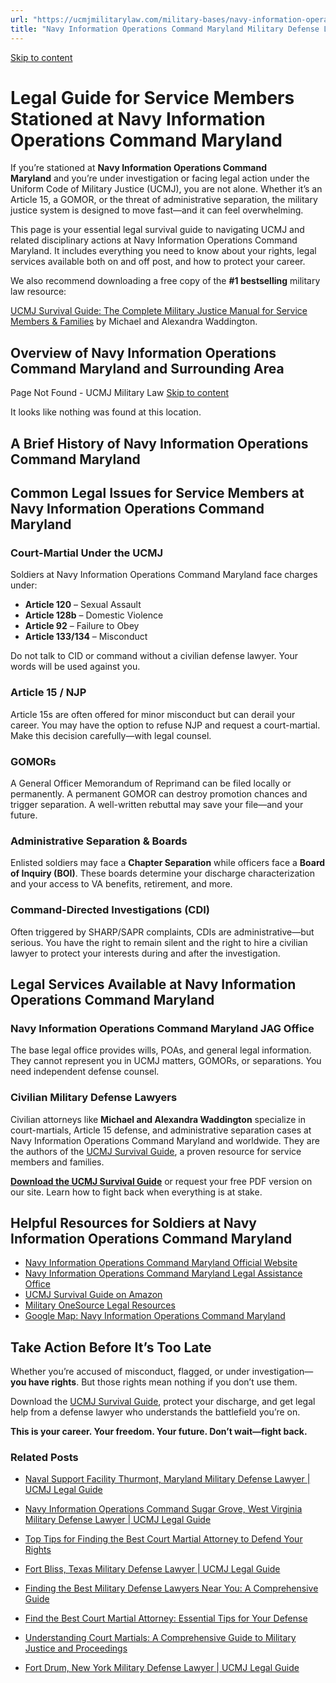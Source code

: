 ```yaml
---
url: "https://ucmjmilitarylaw.com/military-bases/navy-information-operations-command-maryland-military-defense-lawyer-ucmj-legal-guide/"
title: "Navy Information Operations Command Maryland Military Defense Lawyer | UCMJ Legal Guide"
---
```


[Skip to content](https://ucmjmilitarylaw.com/military-bases/navy-information-operations-command-maryland-military-defense-lawyer-ucmj-legal-guide/#content)

# Legal Guide for Service Members Stationed at Navy Information Operations Command Maryland

If you’re stationed at **Navy Information Operations Command Maryland** and you’re under investigation or facing legal action under the Uniform Code of Military Justice (UCMJ), you are not alone. Whether it’s an Article 15, a GOMOR, or the threat of administrative separation, the military justice system is designed to move fast—and it can feel overwhelming.

This page is your essential legal survival guide to navigating UCMJ and related disciplinary actions at Navy Information Operations Command Maryland. It includes everything you need to know about your rights, legal services available both on and off post, and how to protect your career.

We also recommend downloading a free copy of the **#1 bestselling** military law resource:

[UCMJ Survival Guide: The Complete Military Justice Manual for Service Members & Families](https://www.amazon.com/dp/B0FCDD3B2Z) by Michael and Alexandra Waddington.

## Overview of Navy Information Operations Command Maryland and Surrounding Area

Page Not Found - UCMJ Military Law [Skip to content](https://ucmjmilitarylaw.com/military-bases/navy-information-operations-command-maryland-military-defense-lawyer-ucmj-legal-guide/%7Blocation7#content)

It looks like nothing was found at this location.

## A Brief History of Navy Information Operations Command Maryland

## Common Legal Issues for Service Members at Navy Information Operations Command Maryland

### Court-Martial Under the UCMJ

Soldiers at Navy Information Operations Command Maryland face charges under:

- **Article 120** – Sexual Assault
- **Article 128b** – Domestic Violence
- **Article 92** – Failure to Obey
- **Article 133/134** – Misconduct

Do not talk to CID or command without a civilian defense lawyer. Your words will be used against you.

### Article 15 / NJP

Article 15s are often offered for minor misconduct but can derail your career. You may have the option to refuse NJP and request a court-martial. Make this decision carefully—with legal counsel.

### GOMORs

A General Officer Memorandum of Reprimand can be filed locally or permanently. A permanent GOMOR can destroy promotion chances and trigger separation. A well-written rebuttal may save your file—and your future.

### Administrative Separation & Boards

Enlisted soldiers may face a **Chapter Separation** while officers face a **Board of Inquiry (BOI)**. These boards determine your discharge characterization and your access to VA benefits, retirement, and more.

### Command-Directed Investigations (CDI)

Often triggered by SHARP/SAPR complaints, CDIs are administrative—but serious. You have the right to remain silent and the right to hire a civilian lawyer to protect your interests during and after the investigation.

## Legal Services Available at Navy Information Operations Command Maryland

### Navy Information Operations Command Maryland JAG Office

The base legal office provides wills, POAs, and general legal information. They cannot represent you in UCMJ matters, GOMORs, or separations. You need independent defense counsel.

### Civilian Military Defense Lawyers

Civilian attorneys like **Michael and Alexandra Waddington** specialize in court-martials, Article 15 defense, and administrative separation cases at Navy Information Operations Command Maryland and worldwide. They are the authors of the [UCMJ Survival Guide](https://www.amazon.com/dp/B0FCDD3B2Z), a proven resource for service members and families.

**[Download the UCMJ Survival Guide](https://www.amazon.com/dp/B0FCDD3B2Z)** or request your free PDF version on our site. Learn how to fight back when everything is at stake.

## Helpful Resources for Soldiers at Navy Information Operations Command Maryland

- [Navy Information Operations Command Maryland Official Website](https://ucmjmilitarylaw.com/military-bases/navy-information-operations-command-maryland-military-defense-lawyer-ucmj-legal-guide/%7Blocation12%7D)
- [Navy Information Operations Command Maryland Legal Assistance Office](https://ucmjmilitarylaw.com/military-bases/navy-information-operations-command-maryland-military-defense-lawyer-ucmj-legal-guide/%7Blocation13%7D)
- [UCMJ Survival Guide on Amazon](https://www.amazon.com/dp/B0FCDD3B2Z)
- [Military OneSource Legal Resources](https://www.militaryonesource.mil/legal/)
- [Google Map: Navy Information Operations Command Maryland](https://ucmjmilitarylaw.com/military-bases/navy-information-operations-command-maryland-military-defense-lawyer-ucmj-legal-guide/%7Blocation14%7D)

## Take Action Before It’s Too Late

Whether you’re accused of misconduct, flagged, or under investigation— **you have rights**. But those rights mean nothing if you don’t use them.

Download the [UCMJ Survival Guide](https://www.amazon.com/dp/B0FCDD3B2Z), protect your discharge, and get legal help from a defense lawyer who understands the battlefield you’re on.

**This is your career. Your freedom. Your future. Don’t wait—fight back.**

### Related Posts

- [Naval Support Facility Thurmont, Maryland Military Defense Lawyer \| UCMJ Legal Guide](https://ucmjmilitarylaw.com/naval-support-facility-thurmont-maryland-military-defense-lawyer-ucmj-legal-guide/)
- [Navy Information Operations Command Sugar Grove, West Virginia Military Defense Lawyer \| UCMJ Legal Guide](https://ucmjmilitarylaw.com/navy-information-operations-command-sugar-grove-west-virginia-military-defense-lawyer-ucmj-legal-guide/)
- [Top Tips for Finding the Best Court Martial Attorney to Defend Your Rights](https://ucmjmilitarylaw.com/best-court-martial-attorney-2/)
- [Fort Bliss, Texas Military Defense Lawyer \| UCMJ Legal Guide](https://ucmjmilitarylaw.com/fort-bliss-texas-military-defense-lawyer-ucmj-legal-guide/)

- [Finding the Best Military Defense Lawyers Near You: A Comprehensive Guide](https://ucmjmilitarylaw.com/military-defense-lawyers-near-me/)
- [Find the Best Court Martial Attorney: Essential Tips for Your Defense](https://ucmjmilitarylaw.com/best-court-martial-attorney/)
- [Understanding Court Martials: A Comprehensive Guide to Military Justice and Proceedings](https://ucmjmilitarylaw.com/court-martials/)
- [Fort Drum, New York Military Defense Lawyer \| UCMJ Legal Guide](https://ucmjmilitarylaw.com/fort-drum-new-york-military-defense-lawyer-ucmj-legal-guide/)